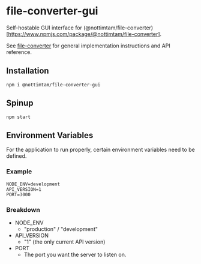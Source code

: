 # file-converter-gui

Self-hostable GUI interface for (@nottimtam/file-converter)[https://www.npmjs.com/package/@nottimtam/file-converter].

See [file-converter](https://github.com/NotTimTam/file-converter) for general implementation instructions and API reference.

## Installation

```terminal
npm i @nottimtam/file-converter-gui
```

## Spinup

```terminal
npm start
```

## Environment Variables

For the application to run properly, certain environment variables need to be defined.

### Example

```env
NODE_ENV=development
API_VERSION=1
PORT=3000
```

### Breakdown

-   NODE_ENV
    -   "production" / "development"
-   API_VERSION
    -   "1" (the only current API version)
-   PORT
    -   The port you want the server to listen on.
